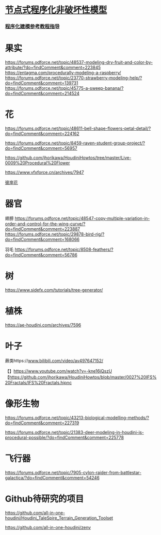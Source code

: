 # [节点式程序化非破坏性模型](https://github.com/FofightFong/All_In_One/blob/master/source_file/npnb/npnb.md)

### [程序化建模参考教程指导](https://github.com/FofightFong/All_In_One/blob/master/source_file/npnb/tut.md)

# 果实
https://forums.odforce.net/topic/48537-modeling-dry-fruit-and-color-by-attribute/?do=findComment&comment=223845
https://entagma.com/procedurally-modeling-a-raspberry/
https://forums.odforce.net/topic/23770-strawberry-modeling-help/?do=findComment&comment=139731
https://forums.odforce.net/topic/45775-a-sweep-banana/?do=findComment&comment=214524


# 花
https://forums.odforce.net/topic/48611-bell-shape-flowers-petal-detail/?do=findComment&comment=224162

https://forums.odforce.net/topic/8459-raven-student-group-project/?do=findComment&comment=56957

https://github.com/jhorikawa/HoudiniHowtos/tree/master/Live-0009%20Procedural%20Flower

https://www.vfxforce.cn/archives/7947

[彼岸花](https://qiita.com/talkyren/items/4b6219c0ce258e1c9904)

# 器官

翅膀  https://forums.odforce.net/topic/48547-copy-multiple-variation-in-order-and-control-for-the-wing-curve/?do=findComment&comment=223887
      https://forums.odforce.net/topic/29878-bird-rig/?do=findComment&comment=168066

羽毛  https://forums.odforce.net/topic/8508-feathers/?do=findComment&comment=56786

# 树
https://www.sidefx.com/tutorials/tree-generator/

# 植株
https://ae-houdini.com/archives/7596

# 叶子

蕨类https://www.bilibili.com/video/av497647152/

【】https://www.youtube.com/watch?v=-kne16jQszU 【https://github.com/jhorikawa/HoudiniHowtos/blob/master/0027%20IFS%20Fractals/IFS%20Fractals.hipnc

# 像形生物

https://forums.odforce.net/topic/43213-biological-modelling-methods/?do=findComment&comment=227319

https://forums.odforce.net/topic/21383-deer-modeling-in-houdini-is-procedural-possible/?do=findComment&comment=225778


# 飞行器

https://forums.odforce.net/topic/7905-cylon-raider-from-battlestar-galactica/?do=findComment&comment=54246


# Github待研究的项目

https://github.com/all-in-one-houdini/Houdini_TaleSpire_Terrain_Generation_Toolset

https://github.com/all-in-one-houdini/zenv
